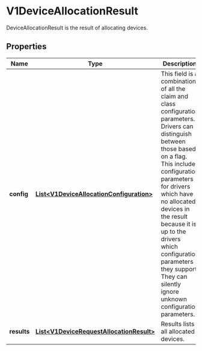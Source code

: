 

# V1DeviceAllocationResult

DeviceAllocationResult is the result of allocating devices.
## Properties

Name | Type | Description | Notes
------------ | ------------- | ------------- | -------------
**config** | [**List&lt;V1DeviceAllocationConfiguration&gt;**](V1DeviceAllocationConfiguration.md) | This field is a combination of all the claim and class configuration parameters. Drivers can distinguish between those based on a flag.  This includes configuration parameters for drivers which have no allocated devices in the result because it is up to the drivers which configuration parameters they support. They can silently ignore unknown configuration parameters. |  [optional]
**results** | [**List&lt;V1DeviceRequestAllocationResult&gt;**](V1DeviceRequestAllocationResult.md) | Results lists all allocated devices. |  [optional]



